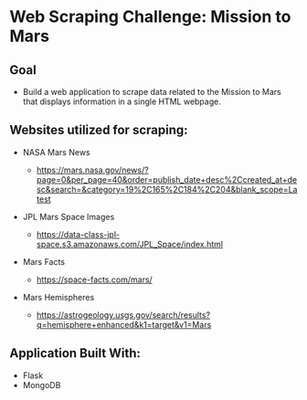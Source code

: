# Web Scraping Challenge: Mission to Mars

## Goal
* Build a web application to scrape data related to the Mission to Mars that displays information in a single HTML webpage.

## Websites utilized for scraping:
* NASA Mars News
  - https://mars.nasa.gov/news/?page=0&per_page=40&order=publish_date+desc%2Ccreated_at+desc&search=&category=19%2C165%2C184%2C204&blank_scope=Latest

* JPL Mars Space Images
  - https://data-class-jpl-space.s3.amazonaws.com/JPL_Space/index.html

* Mars Facts
  - https://space-facts.com/mars/

* Mars Hemispheres
  - https://astrogeology.usgs.gov/search/results?q=hemisphere+enhanced&k1=target&v1=Mars

## Application Built With:
* Flask
* MongoDB